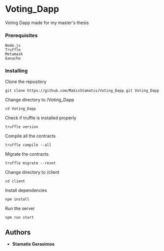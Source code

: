 # Voting_Dapp
Voting Dapp made for my master's thesis

 ### Prerequisites
```
Node.js 
Truffle
Metamask
Ganache
```

### Installing
Clone the repository
```
git clone https://github.com/MakisStamatis/Voting_Dapp.git Voting_Dapp
```
Change directory to /Voting_Dapp
```
cd Voting_Dapp
```
Check if truffle is installed properly
```
truffle version
```
Compile all the contracts
```
truffle compile --all
```
Migrate the contracts
```
truffle migrate --reset
```
Change directory to /client
```
cd client
```
Install dependencies
```
npm install
```
Run the server
```
npm run start
```
## Authors
- **Stamatis Gerasimos**
